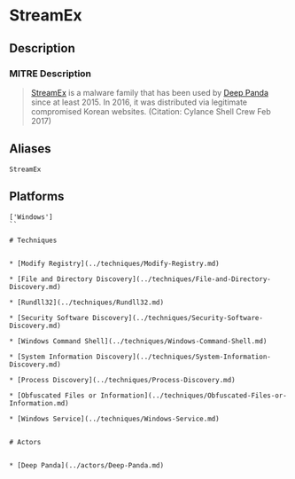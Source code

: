 
# StreamEx

## Description

### MITRE Description

> [StreamEx](https://attack.mitre.org/software/S0142) is a malware family that has been used by [Deep Panda](https://attack.mitre.org/groups/G0009) since at least 2015. In 2016, it was distributed via legitimate compromised Korean websites. (Citation: Cylance Shell Crew Feb 2017)

## Aliases

```
StreamEx
```

## Platforms

```
['Windows']
``

# Techniques


* [Modify Registry](../techniques/Modify-Registry.md)

* [File and Directory Discovery](../techniques/File-and-Directory-Discovery.md)
    
* [Rundll32](../techniques/Rundll32.md)
    
* [Security Software Discovery](../techniques/Security-Software-Discovery.md)
    
* [Windows Command Shell](../techniques/Windows-Command-Shell.md)
    
* [System Information Discovery](../techniques/System-Information-Discovery.md)
    
* [Process Discovery](../techniques/Process-Discovery.md)
    
* [Obfuscated Files or Information](../techniques/Obfuscated-Files-or-Information.md)
    
* [Windows Service](../techniques/Windows-Service.md)
    

# Actors


* [Deep Panda](../actors/Deep-Panda.md)

